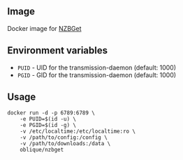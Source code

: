 ## Image

Docker image for [NZBGet](http://nzbget.net)

## Environment variables

* `PUID` - UID for the transmission-daemon (default: 1000)
* `PGID` - GID for the transmission-daemon (default: 1000)

## Usage

```
docker run -d -p 6789:6789 \
    -e PUID=$(id -u) \
    -e PGID=$(id -g) \
    -v /etc/localtime:/etc/localtime:ro \
    -v /path/to/config:/config \
    -v /path/to/downloads:/data \
    oblique/nzbget
```
